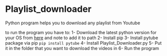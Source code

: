 # Playlist_downloader
Python program helps you to download any playlist from Youtube

to run the program you have to:
1- Download the latest python version for your OS from <a href="https://www.python.org/downloads/">here</a> and note to add it to path
2- Install pip
3- Install pytube package via pip <code>pip install pytube</code>
4- Install Playlist_Downloader.py
5- Put it in the folder that you want to download the videos in
6- Run the program
